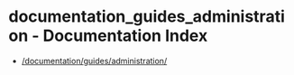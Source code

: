 # documentation_guides_administration - Documentation Index

- [/documentation/guides/administration/](./_documentation_guides_administration_.md)

